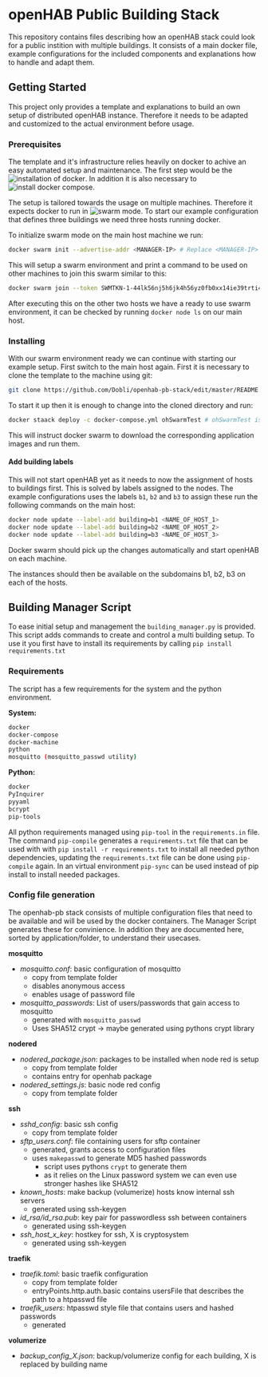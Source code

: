 # openHAB Public Building Stack

This repository contains files describing how an openHAB stack could look for a public instition with multiple buildings.
It consists of a main docker file, example configurations for the included components and explanations how to handle and adapt them.

## Getting Started

This project only provides a template and explanations to build an own setup of distributed openHAB instance. Therefore it needs to be adapted and customized to the actual environment before usage.

### Prerequisites

The template and it's infrastructure relies heavily on docker to achive an easy automated setup and maintenance. The first step would be the ![installation of docker](https://docs.docker.com/install/). In addition it is also necessary to ![install docker compose](https://docs.docker.com/compose/install/#install-compose).

The setup is tailored towards the usage on multiple machines. Therefore it expects docker to run in ![swarm mode](https://docs.docker.com/engine/swarm/swarm-tutorial/). To start our example configuration that defines three buildings we need three hosts running docker.

To initialize swarm mode on the main host machine we run: 
```sh
docker swarm init --advertise-addr <MANAGER-IP> # Replace <MANAGER-IP> IP by the ip of the machine
```
This will setup a swarm environment and print a command to be used on other machines to join this swarm similar to this:
```sh
docker swarm join --token SWMTKN-1-44lk56nj5h6jk4h56yz0fb0xx14ie39trti4wxv-8vxv8rssmk743ojnwachk4h567c <MANAGER-IP>:2377
```
After executing this on the other two hosts we have a ready to use swarm environment, it can be checked by running `docker node ls` on our main host.

### Installing

With our swarm environment ready we can continue with starting our example setup. First switch to the main host again. First it is necessary to clone the template to the machine using git:

```sh
git clone https://github.com/Dobli/openhab-pb-stack/edit/master/README.md
```

To start it up then it is enough to change into the cloned directory and run:

```sh
docker staack deploy -c docker-compose.yml ohSwarmTest # ohSwarmTest is the name of the exmaple stack
```
This will instruct docker swarm to download the corresponding application images and run them.

#### Add building labels

This will not start openHAB yet as it needs to now the assignment of hosts to buildings first. This is solved by labels assigned to the nodes. The example configurations uses the labels `b1`, `b2` and `b3` to assign these run the following commands on the main host:

```sh
docker node update --label-add building=b1 <NAME_OF_HOST_1>
docker node update --label-add building=b2 <NAME_OF_HOST_2>
docker node update --label-add building=b3 <NAME_OF_HOST_3>
```
Docker swarm should pick up the changes automatically and start openHAB on each machine.

The instances should then be available on the subdomains b1, b2, b3 on each of the hosts.

## Building Manager Script

To ease initial setup and management the `building_manager.py` is provided. This script adds commands to create and control a multi building setup. To use it you first have to install its requirements by calling `pip install requirements.txt`

### Requirements
The script has a few requirements for the system and the python environment.

**System:**
```sh
docker
docker-compose
docker-machine
python
mosquitto (mosquitto_passwd utility)
```

**Python:**
```sh
docker
PyInquirer
pyyaml
bcrypt
pip-tools
```

All python requirements managed using `pip-tool` in the `requirements.in` file. The command `pip-compile`  generates a `requirements.txt` file that  can be used with with `pip install -r requirements.txt`  to install all needed python dependencies, updating the `requirements.txt` file can be done using `pip-compile` again. In an virtual environment `pip-sync` can be used instead of pip install to install needed packages.

### Config file generation

The openhab-pb stack consists of multiple configuration files that need to be available and will be used by the docker containers. The Manager Script generates these for convinience. In addition they are documented here, sorted by application/folder, to understand their usecases.

**mosquitto**

- *mosquitto.conf*: basic configuration of mosquitto
  - copy from template folder
  - disables anonymous access
  - enables usage of password file
- *mosquitto_passwords*: List of users/passwords that gain access to mosquitto
  - generated with `mosquitto_passwd`
  - Uses SHA512 crypt -> maybe generated using pythons crypt library

**nodered**

- *nodered_package.json*: packages to be installed when node red is setup
  - copy from template folder
  - contains entry for openhab package
- *nodered_settings.js*: basic node red config
  - copy from template folder

**ssh**

- *sshd_config*: basic ssh config
  - copy from template folder
- *sftp_users.conf*: file containing users for sftp container
  - generated, grants access to configuration files
  - uses `makepasswd` to generate MD5 hashed passwords
    - script uses pythons `crypt` to generate them
    - as it relies on the Linux password system we can even use stronger hashes like SHA512
- *known_hosts*: make backup (volumerize) hosts know internal ssh servers
  - generated using ssh-keygen
- *id_rsa/id_rsa.pub*: key pair for passwordless ssh between containers
  - generated using ssh-keygen
- *ssh_host_x_key*: hostkey for ssh, X is cryptosystem
  - generated using ssh-keygen

**traefik**

- *traefik.toml*: basic traefik configuration
  - copy from template folder 
  - entryPoints.http.auth.basic contains usersFile that describes the path to a htpasswd file
- *traefik_users*: htpasswd style file that contains users and hashed passwords
  - generated

**volumerize**

- *backup_config_X.json*: backup/volumerize config for each building, X is replaced by building name